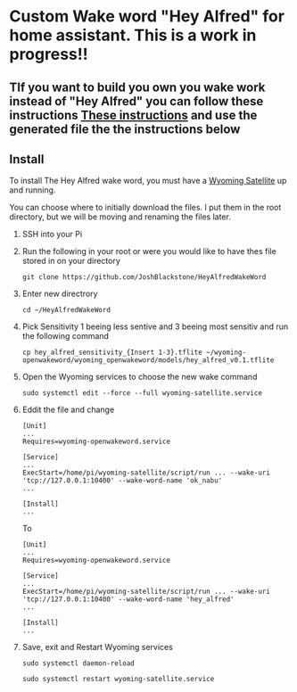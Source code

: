 # Custom Wake word "Hey Alfred" for home assistant. This is a work in progress!!

## TIf you want to build you own you wake work instead of "Hey Alfred" you can follow these instructions [These instructions](https://www.home-assistant.io/voice_control/create_wake_word/) and use the generated file the the instructions below 

## Install

To install The Hey Alfred wake word, you must have a [Wyoming Satellite](https://github.com/rhasspy/wyoming-satellite) up and running.

You can choose where to initially download the files. I put them in the root directory, but we will be moving and renaming the files later.

1. SSH into your Pi
2. Run the following in your root or were you would like to have thes file stored in on your directory
   ```
   git clone https://github.com/JoshBlackstone/HeyAlfredWakeWord
   ```

3. Enter new directrory
   ```
   cd ~/HeyAlfredWakeWord
   ```
4. Pick Sensitivity 1 beeing less sentive and 3 beeing most sensitiv and run the following command
   ```
   cp hey_alfred_sensitivity_{Insert 1-3}.tflite ~/wyoming-openwakeword/wyoming_openwakeword/models/hey_alfred_v0.1.tflite
   ```
5. Open the Wyoming services to choose the new wake command
   ```
   sudo systemctl edit --force --full wyoming-satellite.service
   ```
6. Eddit the file and change
   ```
   [Unit]
   ...
   Requires=wyoming-openwakeword.service
   
   [Service]
   ...
   ExecStart=/home/pi/wyoming-satellite/script/run ... --wake-uri 'tcp://127.0.0.1:10400' --wake-word-name 'ok_nabu'
   ...
   
   [Install]
   ...
   ```
   To
   ```
   [Unit]
   ...
   Requires=wyoming-openwakeword.service
   
   [Service]
   ...
   ExecStart=/home/pi/wyoming-satellite/script/run ... --wake-uri 'tcp://127.0.0.1:10400' --wake-word-name 'hey_alfred'
   ...
   
   [Install]
   ...
   ```
7. Save, exit and Restart Wyoming services
   ```
   sudo systemctl daemon-reload
   ```
   ```
   sudo systemctl restart wyoming-satellite.service
   ```

   
